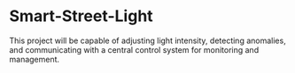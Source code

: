 # Smart-Street-Light
This project will be capable of adjusting light intensity, detecting anomalies, and communicating with a central control system for monitoring and management.
